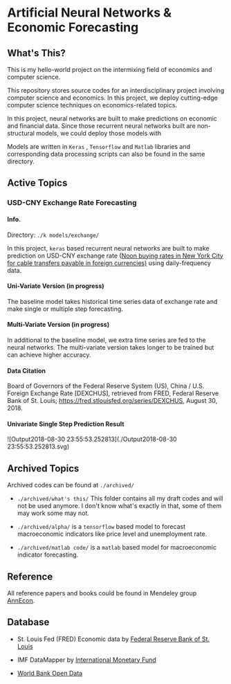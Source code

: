# Artificial Neural Networks & Economic Forecasting

## What's This?

This is my hello-world project on the intermixing field of economics and computer science.



This repository stores source codes for an interdisciplinary project involving computer science and economics. In this project, we deploy cutting-edge computer science techniques on economics-related topics. 



In this project, neural networks are built to make predictions on economic and financial data. Since those recurrent neural networks built are non-structural models, we could deploy those models with 



 Models are written in  `Keras` , `Tensorflow` and `Matlab`  libraries and corresponding data processing scripts can also be found in the same directory.



## Active Topics

### USD-CNY Exchange Rate Forecasting

#### Info.

Directory: `./k models/exchange/`

In this project,  `keras` based recurrent neural networks are built to make prediction on USD-CNY exchange rate (<u>Noon buying rates in New York City for cable transfers payable in foreign currencies)</u> using daily-frequency data. 

#### Uni-Variate Version (in progress)

The baseline model takes historical time series data of exchange rate and make single or multiple step forecasting.

#### Multi-Variate Version (in progress)

In additional to the baseline model, we extra time series are fed to the neural networks. The multi-variate version takes longer to be trained but can achieve higher accuracy.

#### Data Citation

Board of Governors of the Federal Reserve System (US), China / U.S. Foreign Exchange Rate [DEXCHUS], retrieved from FRED, Federal Reserve Bank of St. Louis; https://fred.stlouisfed.org/series/DEXCHUS, August 30, 2018.



#### Univariate Single Step Prediction Result

![Output2018-08-30 23:55:53.252813](./Output2018-08-30 23:55:53.252813.svg)

## Archived Topics

Archived codes can be found at `./archived/`

* `./archived/what's this/`  This folder contains all my draft codes and will not be used anymore. I don't know what's exactly in that, some of them may work some may not.

* `./archived/alpha/`  is a `tensorflow` based model to forecast macroeconomic indicators like price level and unemployment rate.
* `./archived/matlab code/`  is a `matlab`  based model for macroeconomic indicator forecasting.

## Reference

All reference papers and books could be found in Mendeley group [AnnEcon](https://www.mendeley.com/community/annecon/). 

## Database

* St. Louis Fed (FRED) Economic data by [Federal Reserve Bank of St. Louis](https://fred.stlouisfed.org)

* IMF DataMapper by [International Monetary Fund](http://www.imf.org/external/datamapper/datasets)

* [World Bank Open Data](https://data.worldbank.org)




